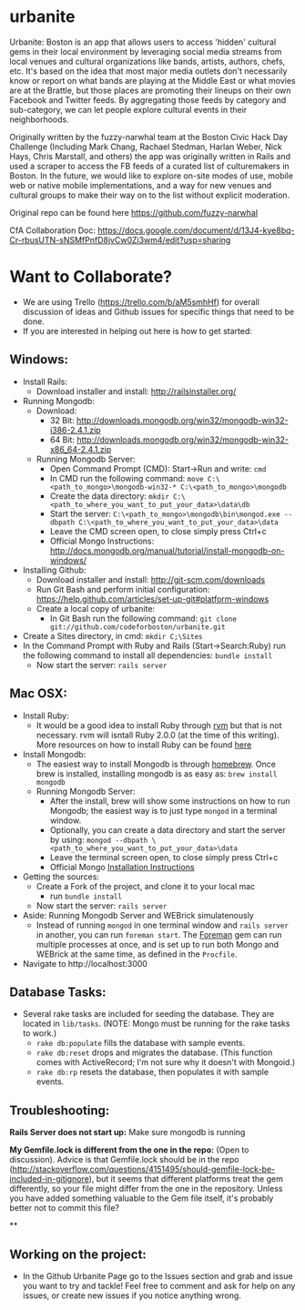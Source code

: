 urbanite
========

Urbanite: Boston is an app that allows users to access 'hidden' cultural gems in their local environment by leveraging social media streams from local venues and cultural organizations like bands, artists, authors, chefs, etc. It's based on the idea that most major media outlets don't necessarily know or report on what bands are playing at the Middle East or what movies are at the Brattle, but those places are promoting their lineups on their own Facebook and Twitter feeds. By aggregating those feeds by category and sub-category, we can let people explore cultural events in their neighborhoods. 

Originally written by the fuzzy-narwhal team at the Boston Civic Hack Day Challenge (Including Mark Chang, Rachael Stedman, Harlan Weber, Nick Hays, Chris Marstall, and others) the app was originally written in Rails and used a scraper to access the FB feeds of a curated list of culturemakers in Boston. In the future, we would like to explore on-site modes of use, mobile web or native mobile implementations, and a way for new venues and cultural groups to make their way on to the list without explicit moderation.

Original repo can be found here https://github.com/fuzzy-narwhal

CfA Collaboration Doc: https://docs.google.com/document/d/13J4-kye8bq-Cr-rbusUTN-sNSMfPnfD8jvCw0Zi3wm4/edit?usp=sharing


Want to Collaborate?
====================

* We are using Trello (https://trello.com/b/aM5smhHf) for overall discussion of ideas and Github issues for specific things that need to be done. 
* If you are interested in helping out here is how to get started:

Windows:
--------
* Install Rails:
	* Download installer and install: http://railsinstaller.org/
* Running Mongodb:
	* Download:  
		* 32 Bit: http://downloads.mongodb.org/win32/mongodb-win32-i386-2.4.1.zip
		* 64 Bit: http://downloads.mongodb.org/win32/mongodb-win32-x86_64-2.4.1.zip
	* Running Mongodb Server:
		* Open Command Prompt (CMD): Start->Run and write: `cmd`
		* In CMD run the following command: `move C:\<path_to_mongo>\mongodb-win32-* C:\<path_to_mongo>\mongodb`
		* Create the data directory: `mkdir C:\<path_to_where_you_want_to_put_your_data>\data\db`
		* Start the server: `C:\<path_to_mongo>\mongodb\bin\mongod.exe --dbpath C:\<path_to_where_you_want_to_put_your_data>\data`
		* Leave the CMD screen open, to close simply press Ctrl+c
		* Official Mongo Instructions:  http://docs.mongodb.org/manual/tutorial/install-mongodb-on-windows/
* Installing Github:
	* Download installer and install: http://git-scm.com/downloads
	* Run Git Bash and perform initial configuration:  https://help.github.com/articles/set-up-git#platform-windows
	* Create a local copy of urbanite:
		* In Git Bash run the following command: `git clone git://github.com/codeforboston/urbanite.git`
* Create a Sites directory, in cmd: `mkdir C;\Sites`
* In the Command Prompt with Ruby and Rails (Start->Search:Ruby) run the following command to install all dependencies: `bundle install`
	* Now start the server: `rails server`

Mac OSX:
--------
* Install Ruby:
	* It would be a good idea to install Ruby through
          [rvm](https://rvm.io/rvm/install/) but that is not necessary. rvm will
          isntall Ruby 2.0.0 (at the time of this writing). More resources on
          how to install Ruby can be found
          [here](http://www.ruby-lang.org/en/downloads/)
* Install Mongodb:
	* The easiest way to install Mongodb is through [homebrew](http://mxcl.github.io/homebrew/). Once brew is installed, installing mongodb is as easy as: `brew install mongodb`
	* Running Mongodb Server:
		* After the install, brew will show some instructions on how to
                  run Mongodb; the easiest way is to just type `mongod` in a
                  terminal window.
		* Optionally, you can create a data directory and start the
                  server by using: `mongod --dbpath \<path_to_where_you_want_to_put_your_data>\data`
		* Leave the terminal screen open, to close simply press Ctrl+c
		* Official Mongo [Installation Instructions](http://docs.mongodb.org/manual/tutorial/install-mongodb-on-os-x/)
* Getting the sources:
	* Create a Fork of the project, and clone it to your local mac 
        * run `bundle install`
	* Now start the server: `rails server`
* Aside: Running Mongodb Server and WEBrick simulatenously
  * Instead of running `mongod` in one terminal window and `rails server` in another, you can run `foreman start`. The [Foreman](https://github.com/ddollar/foreman) gem can run multiple processes at once, and is set up to run both Mongo and WEBrick at the same time, as defined in the `Procfile`.
* Navigate to http://localhost:3000


Database Tasks:
---------------
* Several rake tasks are included for seeding the database. They are located in `lib/tasks`. (NOTE: Mongo must be running for the rake tasks to work.)
  * `rake db:populate` fills the database with sample events.
  * `rake db:reset` drops and migrates the database. (This function comes with ActiveRecord; I'm not sure why it doesn't with Mongoid.)
  * `rake db:rp` resets the database, then populates it with sample events.


Troubleshooting:
----------------
**Rails Server does not start up:**  Make sure mongodb is running

**My Gemfile.lock is different from the one in the repo:** (Open to discussion). Advice is that Gemfile.lock should be in the repo
(http://stackoverflow.com/questions/4151495/should-gemfile-lock-be-included-in-gitignore),
but it seems that different platforms treat the gem differently, so your file
might differ from the one in the repository. Unless you have added something
valuable to the Gem file itself, it's probably better not to commit this file?

**

Working on the project:
-----------------------
* In the Github Urbanite Page go to the Issues section and grab and issue you want to try and tackle! Feel free to comment and ask for help on any issues, or create new issues if you notice anything wrong.
